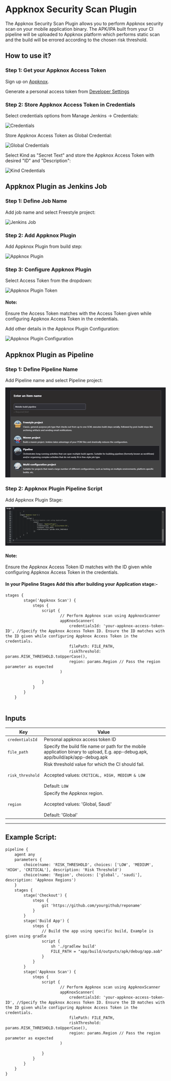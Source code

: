 # Appknox Security Scan Plugin

The Appknox Security Scan Plugin allows you to perform Appknox security scan on your mobile application binary. The APK/IPA built from your CI pipeline will be uploaded to Appknox platform which performs static scan and the build will be errored according to the chosen risk threshold.

## How to use it?

### Step 1: Get your Appknox Access Token

Sign up on [Appknox](https://appknox.com).

Generate a personal access token from <a href="https://secure.appknox.com/settings/developersettings" target="_blank">Developer Settings</a>

### Step 2: Store Appknox Access Token in Credentials

Select credentials options from Manage Jenkins -> Credentials:

![Credentials](images/jenkins1.png)

Store Appknox Access Token as Global Credential:

![Global Credentials](mages/jenkins2.png)

Select Kind as "Secret Text" and store the Appknox Access Token with desired "ID" and "Description":

![Kind Credentials](images/jenkins4.png)

## Appknox Plugin as Jenkins Job

### Step 1: Define Job Name

Add job name and select Freestyle project:

![Jenkins Job](images/jenkins5.png)

### Step 2: Add Appknox Plugin

Add Appknox Plugin from build step:

![Appknox Plugin](images/jenkins6.png)

### Step 3: Configure Appknox Plugin

Select Access Token from the dropdown:

![Appknox Plugin Token](images/jenkins10.png)

#### Note:

Ensure the Access Token matches with the Access Token given while configuring Appknox Access Token in the credentials.

Add other details in the Appknox Plugin Configuration:

![Appknox Plugin Configuration](images/jenkins7.png)


## Appknox Plugin as Pipeline

### Step 1: Define Pipeline Name

Add Pipeline name and select Pipeline project:

![Jenkins Job](https://github.com/appknox/appknox-jenkins-plugin/blob/main/images/jenkins8.png)

### Step 2: Appknox Plugin Pipeline Script

Add Appknox Plugin Stage:

![Appknox Plugin Pipeline](https://github.com/appknox/appknox-jenkins-plugin/blob/main/images/jenkins9.png)

#### Note:

Ensure the Appknox Access Token ID matches with the ID given while configuring Appknox Access Token in the credentials.

#### In your Pipeline Stages Add this after building your Application stage:-

```
stages {
        stage('Appknox Scan') {
            steps {
                script {
                        // Perform Appknox scan using AppknoxScanner
                        appKnoxScanner(
                            credentialsId: 'your-appknox-access-token-ID', //Specify the Appknox Access Token ID. Ensure the ID matches with the ID given while configuring Appknox Access Token in the credentials.
                            filePath: FILE_PATH,
                            riskThreshold: params.RISK_THRESHOLD.toUpperCase(),
                            region: params.Region // Pass the region parameter as expected
                        )
                    
                }
            }
        }
    }
    
```

## Inputs

| Key               | Value                        |
|-------------------|------------------------------|
| `credentialsId`   | Personal appknox access token ID |
| `file_path`       | Specify the build file name or path for the mobile application binary to upload, E.g. app-debug.apk, app/build/apk/app-debug.apk |
| `risk_threshold`  | Risk threshold value for which the CI should fail. <br><br>Accepted values: `CRITICAL, HIGH, MEDIUM & LOW` <br><br>Default: `LOW` |
| `region`          | Specify the Appknox region. <br><br>Accepted values: 'Global, Saudi' <br><br>Default: 'Global' |

---

## Example Script:
```
pipeline {
    agent any
    parameters {
        choice(name: 'RISK_THRESHOLD', choices: ['LOW', 'MEDIUM', 'HIGH', 'CRITICAL'], description: 'Risk Threshold')
        choice(name: 'Region', choices: ['global', 'saudi'], description: 'Appknox Regions')
    }
    stages {
        stage('Checkout') {
            steps {
                git 'https://github.com/yourgithub/reponame'
            }
        }
        stage('Build App') {
            steps {
                // Build the app using specific build, Example is given using gradle
                script {
                    sh './gradlew build'
                    FILE_PATH = "app/build/outputs/apk/debug/app.aab"
                }
            }
        }
        stage('Appknox Scan') {
            steps {
                script {
                        // Perform Appknox scan using AppknoxScanner
                        appKnoxScanner(
                            credentialsId: 'your-appknox-access-token-ID', //Specify the Appknox Access Token ID. Ensure the ID matches with the ID given while configuring Appknox Access Token in the credentials.
                            filePath: FILE_PATH,
                            riskThreshold: params.RISK_THRESHOLD.toUpperCase(),
                            region: params.Region // Pass the region parameter as expected
                        )
                    
                }
            }
        }
    }
}

```
